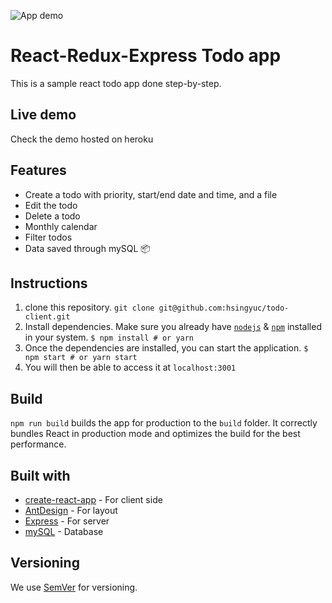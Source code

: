![App demo](http://Users/hsing/Code/todo-client/image/demo_photo.png)

# React-Redux-Express Todo app
This is a sample react todo app done step-by-step.

## Live demo
Check the demo hosted on heroku

## Features
-   Create a todo with priority, start/end date and time, and a file
-   Edit the todo
-   Delete a todo
-   Monthly calendar
-   Filter todos
-   Data saved through mySQL 📦

## Instructions
1. clone this repository.
	 `git clone git@github.com:hsingyuc/todo-client.git`
2. Install dependencies. Make sure you already have [`nodejs`](https://nodejs.org/en/) & [`npm`](https://www.npmjs.com/) installed in your system. 
	`$ npm install # or yarn`
3. Once the dependencies are installed, you can start the application.
	`$ npm start # or yarn start`
4. You will then be able to access it at 
	`localhost:3001`

## Build
`npm run build`  builds the app for production to the  `build`  folder. It correctly bundles React in production mode and optimizes the build for the best performance.

## Built with
 -   [create-react-app](https://github.com/facebookincubator/create-react-app/)  - For client side
-   [AntDesign](https://ant.design/)  - For layout
-   [Express](https://expressjs.com/)  - For server
-   [mySQL](https://www.mongodb.com/)  - Database

## Versioning
We use  [SemVer](http://semver.org/)  for versioning.
